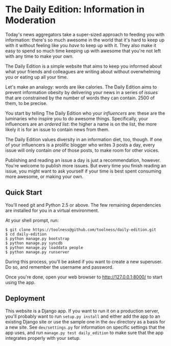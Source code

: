 # The Daily Edition: Information in Moderation

Today's news aggregators take a super-sized approach to feeding you with
information: there's so much awesome in the world that it's hard to keep up
with it without feeling like you *have* to keep up with it. They also make it
easy to spend so much time keeping up with awesome that you're not left with
any time to make your own.

The Daily Edition is a simple website that aims to keep you informed about
what your friends and colleagues are writing about without overwhelming you or
eating up all your time.

Let's make an analogy: words are like calories. The Daily Edition aims to
prevent information obesity by delivering your news in a series of *issues*
that are constrained by the number of words they can contain. 2500 of them, to
be precise.

You start by telling The Daily Edition who your *influencers* are: these are
the luminaries who inspire you to do awesome things. Specifically, your
influencers are an *ordered list*: the higher a name is on the list, the more
likely it is for an issue to contain news from them.

The Daily Edition values diversity in an information diet, too, though. If one
of your influencers is a prolific blogger who writes 3 posts a day, every
issue will only contain *one* of those posts, to make room for other voices.

Publishing and reading an issue a day is just a recommendation, however.
You're welcome to publish more issues. But every time you finish reading an
issue, you might want to ask yourself if your time is best spent consuming
more awesome, or making your own.

## Quick Start

You'll need git and Python 2.5 or above. The few remaining dependencies are
installed for you in a virtual environment.

At your shell prompt, run:

    $ git clone https://toolness@github.com/toolness/daily-edition.git
    $ cd daily-edition
    $ python manage.py bootstrap
    $ python manage.py syncdb
    $ python manage.py loaddata people
    $ python manage.py runserver

During this process, you'll be asked if you want to create a new superuser. Do
so, and remember the username and password.

Once you're done, open your web browser to http://127.0.0.1:8000/ to start
using the app.

## Deployment

This website is a Django app. If you want to run it on a production server,
you'll probably want to run `setup.py install` and either add the app to an
existing Django site or use the sample one in the `dev` directory as a basis
for a new site. See `dev/settings.py` for information on specific settings
that the app uses, and run `manage.py test daily_edition` to make sure that
the app integrates properly with your setup.
